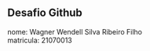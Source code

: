 Desafio Github
-------------------

nome: Wagner Wendell Silva Ribeiro Filho<br>
matricula: 21070013 
